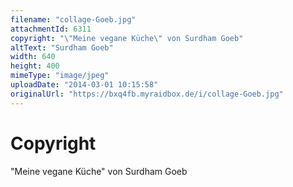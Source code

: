 ```yaml
---
filename: "collage-Goeb.jpg"
attachmentId: 6311
copyright: "\"Meine vegane Küche\" von Surdham Goeb"
altText: "Surdham Goeb"
width: 640
height: 400
mimeType: "image/jpeg"
uploadDate: "2014-03-01 10:15:58"
originalUrl: "https://bxq4fb.myraidbox.de/i/collage-Goeb.jpg"
---
```


# Copyright

"Meine vegane Küche" von Surdham Goeb
